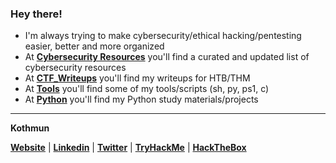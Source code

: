 ### Hey there!
- I'm always trying to make cybersecurity/ethical hacking/pentesting easier, better and more organized
- At [**Cybersecurity Resources**](https://kothmun.github.io/cybersecurity_resources.html) you'll find a curated and updated list of cybersecurity resources
- At [**CTF_Writeups**](https://kothmun.github.io/ctf_writeups) you'll find my writeups for HTB/THM
- At [**Tools**](https://github.com/Kothmun/Tools) you'll find some of my tools/scripts (sh, py, ps1, c)
- At [**Python**](https://github.com/Kothmun/Python) you'll find my Python study materials/projects

---
**Kothmun**
<p><a href="https://kothmun.github.io" target="_blank"><strong>Website</strong></a> | <a href="https://www.linkedin.com/in/rafael-baldasso/" target="_blank"><strong>Linkedin</strong></a> | <a href="https://twitter.com/kothmun" target="_blank"><strong>Twitter</strong></a> | <a href="https://tryhackme.com/p/Kothmun" target="_blank"><strong>TryHackMe</strong></a> | <a href="https://app.hackthebox.eu/profile/430331" target="_blank"><strong>HackTheBox</strong></a></p>
